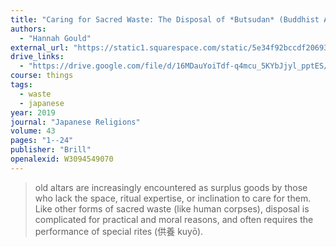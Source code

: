 ```yaml
---
title: "Caring for Sacred Waste: The Disposal of *Butsudan* (Buddhist Altars) in Contemporary Japan"
authors:
  - "Hannah Gould"
external_url: "https://static1.squarespace.com/static/5e34f92bccdf2069316b5442/t/5f909466b46f3b4f34de0922/1603310704034/Caring+for+Sacred+Waste.pdf"
drive_links:
  - "https://drive.google.com/file/d/16MDauYoiTdf-q4mcu_5KYbJjyl_pptES/view?usp=drivesdk"
course: things
tags:
  - waste
  - japanese
year: 2019
journal: "Japanese Religions"
volume: 43
pages: "1--24"
publisher: "Brill"
openalexid: W3094549070
---
```


> old altars are increasingly encountered as surplus goods by those who lack the
space, ritual expertise, or inclination to care for them. Like other forms of sacred
waste (like human corpses), disposal is complicated for practical and moral reasons,
and often requires the performance of special rites (供養 kuyō).

